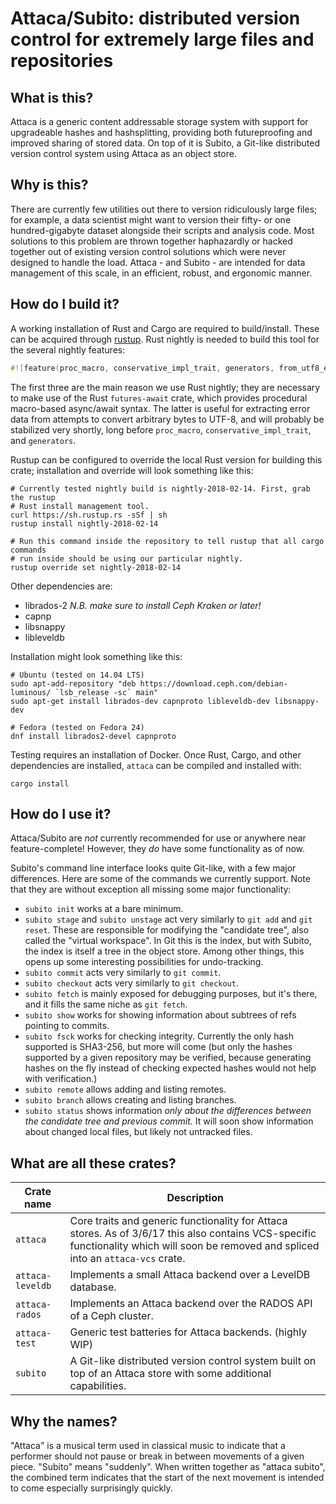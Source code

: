 # Attaca/Subito: distributed version control for extremely large files and repositories

## What is this?

Attaca is a generic content addressable storage system with support for
upgradeable hashes and hashsplitting, providing both futureproofing and
improved sharing of stored data. On top of it is Subito, a Git-like distributed
version control system using Attaca as an object store.

## Why is this?

There are currently few utilities out there to version ridiculously large
files; for example, a data scientist might want to version their fifty- or one
hundred-gigabyte dataset alongside their scripts and analysis code. Most
solutions to this problem are thrown together haphazardly or hacked together
out of existing version control solutions which were never designed to handle
the load. Attaca - and Subito - are intended for data management of this scale,
in an efficient, robust, and ergonomic manner.

## How do I build it?

A working installation of Rust and Cargo are required to build/install. These
can be acquired through [rustup](https://www.rustup.rs/). Rust nightly is
needed to build this tool for the several nightly features: 

```rust
#![feature(proc_macro, conservative_impl_trait, generators, from_utf8_error_as_bytes)]
```

The first three are the main reason we use Rust nightly; they are necessary to
make use of the Rust `futures-await` crate, which provides procedural
macro-based async/await syntax. The latter is useful for extracting error data
from attempts to convert arbitrary bytes to UTF-8, and will probably be
stabilized very shortly, long before `proc_macro`, `conservative_impl_trait`,
and `generators`.

Rustup can be configured to override
the local Rust version for building this crate; installation and override will
look something like this:

```
# Currently tested nightly build is nightly-2018-02-14. First, grab the rustup
# Rust install management tool.
curl https://sh.rustup.rs -sSf | sh
rustup install nightly-2018-02-14

# Run this command inside the repository to tell rustup that all cargo commands
# run inside should be using our particular nightly.
rustup override set nightly-2018-02-14
```

Other dependencies are:

- librados-2 *N.B. make sure to install Ceph Kraken or later!*
- capnp
- libsnappy
- libleveldb

Installation might look something like this:

```
# Ubuntu (tested on 14.04 LTS)
sudo apt-add-repository "deb https://download.ceph.com/debian-luminous/ `lsb_release -sc` main"
sudo apt-get install librados-dev capnproto libleveldb-dev libsnappy-dev

# Fedora (tested on Fedora 24)
dnf install librados2-devel capnproto
```

Testing requires an installation of Docker. Once Rust, Cargo, and other
dependencies are installed, `attaca` can be compiled and installed with:

```
cargo install
```

## How do I use it?

Attaca/Subito are *not* currently recommended for use or anywhere near
feature-complete! However, they *do* have some functionality as of now.

Subito's command line interface looks quite Git-like, with a few major
differences. Here are some of the commands we currently support. Note that they
are without exception all missing some major functionality:

- `subito init` works at a bare minimum.
- `subito stage` and `subito unstage` act very similarly to `git add` and `git
  reset`. These are responsible for modifying the "candidate tree", also called
  the "virtual workspace". In Git this is the index, but with Subito, the index
  is itself a tree in the object store. Among other things, this opens up some
  interesting possibilities for undo-tracking.
- `subito commit` acts very similarly to `git commit`.
- `subito checkout` acts very similarly to `git checkout`.
- `subito fetch` is mainly exposed for debugging purposes, but it's there, and
  it fills the same niche as `git fetch`.
- `subito show` works for showing information about subtrees of refs pointing
  to commits.
- `subito fsck` works for checking integrity. Currently the only hash supported
  is SHA3-256, but more will come (but only the hashes supported by a given
  repository may be verified, because generating hashes on the fly instead of
  checking expected hashes would not help with verification.)
- `subito remote` allows adding and listing remotes.
- `subito branch` allows creating and listing branches.
- `subito status` shows information *only about the differences between the
  candidate tree and previous commit.* It will soon show information about
  changed local files, but likely not untracked files.

## What are all these crates?

| Crate name | Description |
| ---------- | ----------- |
| `attaca` | Core traits and generic functionality for Attaca stores. As of 3/6/17 this also contains VCS-specific functionality which will soon be removed and spliced into an `attaca-vcs` crate. |
| `attaca-leveldb` | Implements a small Attaca backend over a LevelDB database. |
| `attaca-rados` | Implements an Attaca backend over the RADOS API of a Ceph cluster. |
| `attaca-test` | Generic test batteries for Attaca backends. (highly WIP) |
| `subito` | A Git-like distributed version control system built on top of an Attaca store with some additional capabilities. |

## Why the names?

"Attaca" is a musical term used in classical music to indicate that a performer
should not pause or break in between movements of a given piece. "Subito" means
"suddenly". When written together as "attaca subito", the combined term
indicates that the start of the next movement is intended to come especially
surprisingly quickly.
